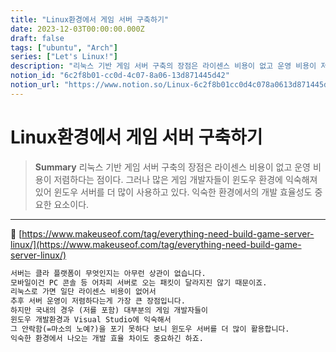 ```yaml
---
title: "Linux환경에서 게임 서버 구축하기"
date: 2023-12-03T00:00:00.000Z
draft: false
tags: ["ubuntu", "Arch"]
series: ["Let's Linux!"]
description: "리눅스 기반 게임 서버 구축의 장점은 라이센스 비용이 없고 운영 비용이 저렴하다는 점이다. 그러나 많은 게임 개발자들이 윈도우 환경에 익숙해져 있어 윈도우 서버를 더 많이 사용하고 있다. 익숙한 환경에서의 개발 효율성도 중요한 요소이다."
notion_id: "6c2f8b01-cc0d-4c07-8a06-13d871445d42"
notion_url: "https://www.notion.so/Linux-6c2f8b01cc0d4c078a0613d871445d42"
---
```


# Linux환경에서 게임 서버 구축하기

> **Summary**
> 리눅스 기반 게임 서버 구축의 장점은 라이센스 비용이 없고 운영 비용이 저렴하다는 점이다. 그러나 많은 게임 개발자들이 윈도우 환경에 익숙해져 있어 윈도우 서버를 더 많이 사용하고 있다. 익숙한 환경에서의 개발 효율성도 중요한 요소이다.

---

🔗 [https://www.makeuseof.com/tag/everything-need-build-game-server-linux/](https://www.makeuseof.com/tag/everything-need-build-game-server-linux/)

```latex
서버는 클라 플랫폼이 무엇인지는 아무런 상관이 없습니다.
모바일이건 PC 콘솔 등 어차피 서버로 오는 패킷이 달라지진 않기 때문이죠.
리눅스로 가면 일단 라이센스 비용이 없어서
추후 서버 운영이 저렴하다는게 가장 큰 장점입니다.
하지만 국내의 경우 (저를 포함) 대부분의 게임 개발자들이
윈도우 개발환경과 Visual Studio에 익숙해서
그 안락함(=마소의 노예?)을 포기 못하다 보니 윈도우 서버를 더 많이 활용합니다.
익숙한 환경에서 나오는 개발 효율 차이도 중요하긴 하죠.
```

